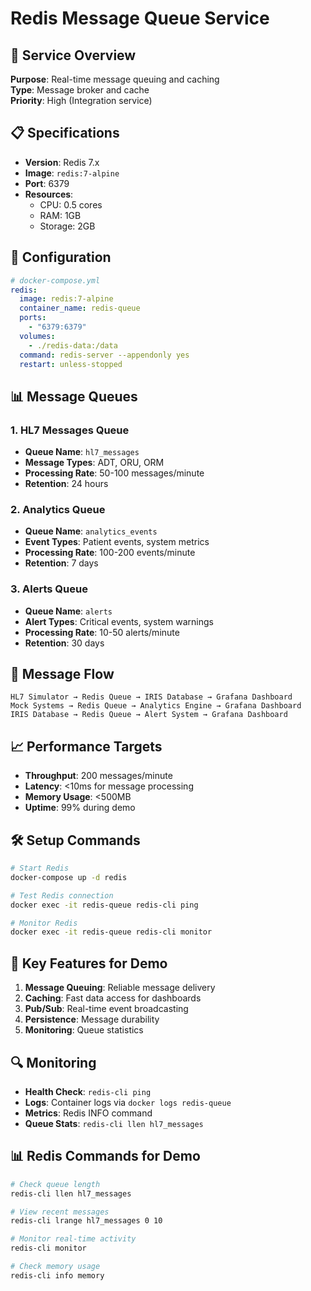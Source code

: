 # Redis Message Queue Service

## 🎯 Service Overview
**Purpose**: Real-time message queuing and caching  
**Type**: Message broker and cache  
**Priority**: High (Integration service)

## 📋 Specifications
- **Version**: Redis 7.x
- **Image**: `redis:7-alpine`
- **Port**: 6379
- **Resources**: 
  - CPU: 0.5 cores
  - RAM: 1GB
  - Storage: 2GB

## 🔧 Configuration
```yaml
# docker-compose.yml
redis:
  image: redis:7-alpine
  container_name: redis-queue
  ports:
    - "6379:6379"
  volumes:
    - ./redis-data:/data
  command: redis-server --appendonly yes
  restart: unless-stopped
```

## 📊 Message Queues

### 1. HL7 Messages Queue
- **Queue Name**: `hl7_messages`
- **Message Types**: ADT, ORU, ORM
- **Processing Rate**: 50-100 messages/minute
- **Retention**: 24 hours

### 2. Analytics Queue
- **Queue Name**: `analytics_events`
- **Event Types**: Patient events, system metrics
- **Processing Rate**: 100-200 events/minute
- **Retention**: 7 days

### 3. Alerts Queue
- **Queue Name**: `alerts`
- **Alert Types**: Critical events, system warnings
- **Processing Rate**: 10-50 alerts/minute
- **Retention**: 30 days

## 🔄 Message Flow
```
HL7 Simulator → Redis Queue → IRIS Database → Grafana Dashboard
Mock Systems → Redis Queue → Analytics Engine → Grafana Dashboard
IRIS Database → Redis Queue → Alert System → Grafana Dashboard
```

## 📈 Performance Targets
- **Throughput**: 200 messages/minute
- **Latency**: <10ms for message processing
- **Memory Usage**: <500MB
- **Uptime**: 99% during demo

## 🛠️ Setup Commands
```bash
# Start Redis
docker-compose up -d redis

# Test Redis connection
docker exec -it redis-queue redis-cli ping

# Monitor Redis
docker exec -it redis-queue redis-cli monitor
```

## 📝 Key Features for Demo
1. **Message Queuing**: Reliable message delivery
2. **Caching**: Fast data access for dashboards
3. **Pub/Sub**: Real-time event broadcasting
4. **Persistence**: Message durability
5. **Monitoring**: Queue statistics

## 🔍 Monitoring
- **Health Check**: `redis-cli ping`
- **Logs**: Container logs via `docker logs redis-queue`
- **Metrics**: Redis INFO command
- **Queue Stats**: `redis-cli llen hl7_messages`

## 📊 Redis Commands for Demo
```bash
# Check queue length
redis-cli llen hl7_messages

# View recent messages
redis-cli lrange hl7_messages 0 10

# Monitor real-time activity
redis-cli monitor

# Check memory usage
redis-cli info memory
```
